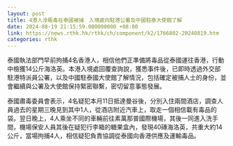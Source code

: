 ```yaml
---
layout: post
title: 4港人涉販毒在泰國被捕　入境處向駐港公署及中國駐泰大使館了解
date: 2024-08-19 21:15:59.000000000 +08:00
link: https://news.rthk.hk/rthk/ch/component/k2/1766802-20240819.htm
categories: rthk
---
```


泰國執法部門早前拘捕4名香港人，相信他們正準備將毒品從泰國運往香港，行動中檢獲14公斤海洛英。本港入境處回覆查詢說，獲悉事件後，已即時透過外交部駐港特派員公署，以及中國駐泰國大使館了解情況，包括確定被捕人士的身份，並會繼續與公署及大使館保持緊密聯繫，密切留意事態發展。 

泰國肅毒委員會表示，4名疑犯本月11日抵達曼谷後，分別入住兩間酒店，調查人員過去的星期三晚見到其中1人，從酒店附近汽車上，取走一個相信載有毒品的袋。翌日晚上，4人乘坐不同的車輛前往素萬那普國際機場，其後一同進入洗手間，機場保安人員其後在疑犯行李箱的糖果盒內，發現40磚海洛英，共重大約14公斤，當場拘捕4人，相信疑犯負責協調從泰國向香港供應及運輸毒品。
